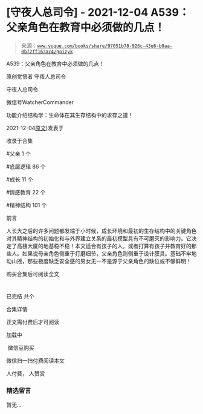 # [守夜人总司令] - 2021-12-04 A539：父亲角色在教育中必须做的几点！

> 来源：[`www.yuque.com/books/share/97051b78-926c-43e6-b0aa-0b72ff163ac4/goizyk`](https://www.yuque.com/books/share/97051b78-926c-43e6-b0aa-0b72ff163ac4/goizyk)



A539：父亲角色在教育中必须做的几点！ 

原创觉悟者 守夜人总司令 

守夜人总司令 

微信号WatcherCommander 

功能介绍结构学：生命体在其生存结构中的求存之道！ 

2021-12-04[原文](https://mp.weixin.qq.com/s?__biz=MzAxNDk1NjI2Mw==&mid=2247487582&idx=1&sn=f4bac1092e8f45f6a86e662d8a68d556&chksm=9b8a33d6acfdbac0b4e01232406db5e9a315180b66b1bc830f17231f167d515d33408ff727b6#rd))发表于 

收录于合集 

#父亲 1 个 

#底层逻辑 86 个 

#成长 11 个 

#情感教育 22 个 

#精神结构 101 个 

前言 

人长大之后的许多问题都发端于小时候，成长环境和最初的生存结构中的关键角色对其精神结构的初始化和与外界建立关系的最初模型具有不可磨灭的影响力。它决定了高楼大厦的地基稳不稳！本文适合有孩子的人，或者打算有孩子并教育好的那些人。如果说母亲角色侧重于打磨细节，父亲角色则侧重于设计膜具。基础不牢地动山摇，那些极度缺乏安全感的男女无一不是源于父亲角色的缺位或不够鲜明！ 

购买合集后可阅读全文 

# 

已完结 共个 

合集详情 

正文需付费后才可阅读 

加载中 

 微信豆购买 

微信扫一扫付费阅读本文 

人付费， 人赞赏 

### 精选留言 

暂无...